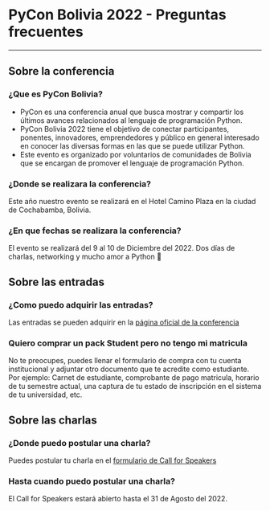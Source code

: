 # PyCon Bolivia 2022 - Preguntas frecuentes 
---

## Sobre la conferencia

### ¿Que es PyCon Bolivia?
* PyCon es una conferencia anual que busca mostrar y compartir los últimos avances relacionados al lenguaje de programación Python.
* PyCon Bolivia 2022 tiene el objetivo de conectar participantes, ponentes, innovadores, emprendedores y público en general interesado en conocer las diversas formas en las que se puede utilizar Python.
* Este evento es organizado por voluntarios de comunidades de Bolivia que se encargan de promover el lenguaje de programación Python. 

### ¿Donde se realizara la conferencia?
Este año nuestro evento se realizará en el Hotel Camino Plaza en la ciudad de Cochabamba, Bolivia.

### ¿En que fechas se realizara la conferencia?

El evento se realizará del 9 al 10 de Diciembre del 2022. Dos días de charlas, networking y mucho amor a Python :snake:

## Sobre las entradas

### ¿Como puedo adquirir las entradas?
Las entradas se pueden adquirir en la [página oficial de la conferencia](https://bo.pycon.org/tickets)


### Quiero comprar un pack Student pero no tengo mi matricula
No te preocupes, puedes llenar el formulario de compra con tu cuenta institucional y adjuntar otro documento que te acredite como estudiante. Por ejemplo: Carnet de estudiante, comprobante de pago matricula, horario de tu semestre actual, una captura de tu estado de inscripción en el sistema de tu universidad, etc.

## Sobre las charlas

### ¿Donde puedo postular una charla?
Puedes postular tu charla en el [formulario de Call for Speakers](https://docs.google.com/forms/d/e/1FAIpQLSdwShNrnv1j5eU5jagWtu_XgI8B_-j0k1-SgMqKIfszomRJlA/viewform)
### Hasta cuando puedo postular una charla?
El Call for Speakers estará abierto hasta el 31 de Agosto del 2022.
